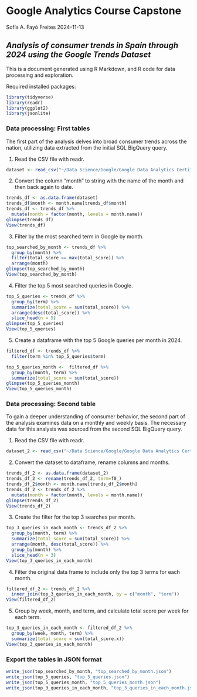 Google Analytics Course Capstone
================
Sofía A. Fayó Freites
2024-11-13

## ***Analysis of consumer trends in Spain through 2024 using the Google Trends Dataset***

This is a document generated using R Markdown, and R code for data
processing and exploration.

Required installed packages:

``` r
library(tidyverse)
library(readr)
library(ggplot2)
library(jsonlite)
```

### Data processing: First tables

The first part of the analysis delves into broad consumer trends across
the nation, utilizing data extracted from the initial SQL BigQuery
query.

1.  Read the CSV file with readr.

``` r
dataset <- read_csv("~/Data Science/Google/Google Data Analytics Certificate/Module 8/capstone/Google Trends_First Table SQL Query.csv")
```

2.  Convert the column “month” to string with the name of the month and
    then back again to date.

``` r
trends_df <- as.data.frame(dataset)
trends_df$month <- month.name[trends_df$month]
trends_df <- trends_df %>%
  mutate(month = factor(month, levels = month.name))
glimpse(trends_df)
View(trends_df)
```

3.  Filter by the most searched term in Google by month.

``` r
top_searched_by_month <- trends_df %>%
  group_by(month) %>%
  filter(total_score == max(total_score)) %>%
  arrange(month)
glimpse(top_searched_by_month)
View(top_searched_by_month)
```

4.  Filter the top 5 most searched queries in Google.

``` r
top_5_queries <- trends_df %>%
  group_by(term) %>%
  summarize(total_score = sum(total_score)) %>%
  arrange(desc(total_score)) %>%
  slice_head(n = 5)
glimpse(top_5_queries)
View(top_5_queries)
```

5.  Create a dataframe with the top 5 Google queries per month in 2024.

``` r
filtered_df <- trends_df %>%
  filter(term %in% top_5_queries$term)

top_5_queries_month <-  filtered_df %>%
  group_by(month, term) %>%
  summarize(total_score = sum(total_score))
glimpse(top_5_queries_month)
View(top_5_queries_month)
```

### Data processing: Second table

To gain a deeper understanding of consumer behavior, the second part of
the analysis examines data on a monthly and weekly basis. The necessary
data for this analysis was sourced from the second SQL BigQuery query.

1.  Read the CSV file with readr.

``` r
dataset_2 <- read_csv("~/Data Science/Google/Google Data Analytics Certificate/Module 8/capstone/Google Trends_Second Table SQL Query.csv")
```

2.  Convert the dataset to dataframe, rename columns and months.

``` r
trends_df_2 <- as.data.frame(dataset_2)
trends_df_2 <- rename(trends_df_2, term=f0_)
trends_df_2$month <- month.name[trends_df_2$month]
trends_df_2 <- trends_df_2 %>%
  mutate(month = factor(month, levels = month.name))
glimpse(trends_df_2)
View(trends_df_2)
```

3.  Create the filter for the top 3 searches per month.

``` r
top_3_queries_in_each_month <- trends_df_2 %>%
  group_by(month, term) %>%
  summarize(total_score = sum(total_score)) %>%
  arrange(month, desc(total_score)) %>%
  group_by(month) %>%
  slice_head(n = 3)
View(top_3_queries_in_each_month)
```

4.  Filter the original data frame to include only the top 3 terms for
    each month.

``` r
filtered_df_2 <- trends_df_2 %>%
  inner_join(top_3_queries_in_each_month, by = c("month", "term"))
View(filtered_df_2)
```

5.  Group by week, month, and term, and calculate total score per week
    for each term.

``` r
top_3_queries_in_each_month <- filtered_df_2 %>%
  group_by(week, month, term) %>%
  summarize(total_score = sum(total_score.x))
View(top_3_queries_in_each_month)
```

### Export the tables in JSON format

``` r
write_json(top_searched_by_month, "top_searched_by_month.json")
write_json(top_5_queries, "top_5_queries.json")
write_json(top_5_queries_month, "top_5_queries_month.json")
write_json(top_3_queries_in_each_month, "top_3_queries_in_each_month.json")
```
